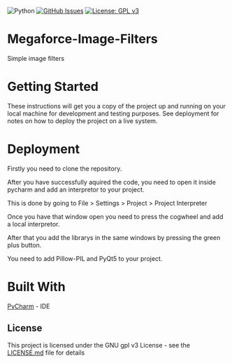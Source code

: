 ![Python](https://img.shields.io/badge/python-v3.6-blue.svg)
[![GitHub Issues](https://img.shields.io/github/issues/megaforce/Megaforce-Image-Filters.svg)](https://github.com/megaforce/Megaforce-Image-Filters/issues)
[![License: GPL v3](https://img.shields.io/badge/License-GPL%20v3-blue.svg)](https://www.gnu.org/licenses/gpl-3.0)


# Megaforce-Image-Filters
Simple image filters
# Getting Started
These instructions will get you a copy of the project up and running on your local machine for development and testing purposes. See deployment for notes on how to deploy the project on a live system.

# Deployment
Firstly you need to clone the repository.

After you have successfully aquired the code, you need to open it inside pycharm and add an interpretor to your project.

This is done by going to File > Settings > Project > Project Interpreter

Once you have that window open you need to press the cogwheel and add a local interpretor.

After that you add the librarys in the same windows by pressing the green plus button.

You need to add Pillow-PIL and PyQt5 to your project.

# Built With
[PyCharm](https://www.jetbrains.com/pycharm) - IDE

## License

This project is licensed under the GNU gpl v3  License - see the [LICENSE.md](LICENSE.md) file for details
